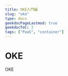 ```yaml
---
title: OKE入門編
slug: "oke"
type: docs
geekdocPageLastmod: true
geekdocToC: 2
tags: ["PaaS", "container"]
---
```


# OKE
OKE
